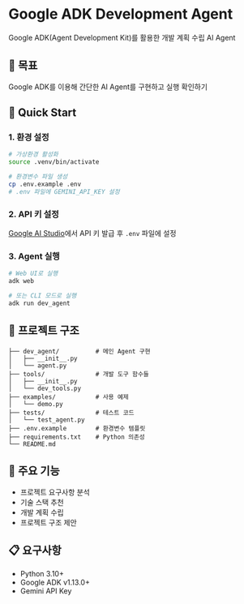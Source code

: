 # Google ADK Development Agent

Google ADK(Agent Development Kit)를 활용한 개발 계획 수립 AI Agent

## 🎯 목표
Google ADK를 이용해 간단한 AI Agent를 구현하고 실행 확인하기

## 🚀 Quick Start

### 1. 환경 설정
```bash
# 가상환경 활성화
source .venv/bin/activate

# 환경변수 파일 생성
cp .env.example .env
# .env 파일에 GEMINI_API_KEY 설정
```

### 2. API 키 설정
[Google AI Studio](https://aistudio.google.com/apikey)에서 API 키 발급 후 `.env` 파일에 설정

### 3. Agent 실행
```bash
# Web UI로 실행
adk web

# 또는 CLI 모드로 실행  
adk run dev_agent
```

## 📁 프로젝트 구조
```
├── dev_agent/          # 메인 Agent 구현
│   ├── __init__.py
│   └── agent.py
├── tools/              # 개발 도구 함수들
│   ├── __init__.py
│   └── dev_tools.py
├── examples/           # 사용 예제
│   └── demo.py
├── tests/              # 테스트 코드
│   └── test_agent.py
├── .env.example        # 환경변수 템플릿
├── requirements.txt    # Python 의존성
└── README.md
```

## 🔧 주요 기능
- 프로젝트 요구사항 분석
- 기술 스택 추천
- 개발 계획 수립
- 프로젝트 구조 제안

## 📋 요구사항
- Python 3.10+
- Google ADK v1.13.0+
- Gemini API Key